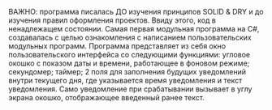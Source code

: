 ВАЖНО: программа писалась ДО изучения принципов SOLID & DRY и до изучения правил оформления проектов. Ввиду этого, код в ненадлежащем состоянии.
Самая первая модульная программа на C#, создавалась с целью ознакомления с написанием пользовательских модульных программ.
Программа представляет из себя окно пользовательского интерфейса со следующими функциями: угловое окошко с показом даты и времени, работающее
в фоновом режиме; секундомер; таймер; 2 поля для заполнения будущих уведомлений внутри текущего дня, где указывается время уведомления и 
текст уведомления. Само уведомление при срабатывании вызывает в углу экрана окошко, отображающее введенный ранее текст.
